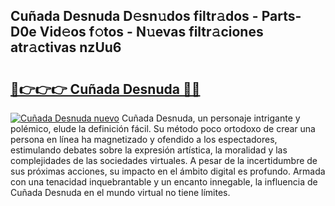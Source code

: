 ## Cuñada Desnuda D𝚎sn𝚞dos filtr𝚊dos - Parts-D0e Vid𝚎os f𝚘tos - N𝚞evas filtr𝚊ciones atr𝚊ctivas nzUu6

# <h2><a href="http://mbd7nj8.tromn.icu/?c=Cu%c3%b1ada+Desnuda">🔗👉👉👉 Cuñada Desnuda 🔗🔗</a></h2>

[![Cuñada Desnuda nuevo](https://i.imgur.com/pEAQMta.gif)](http://mbd7nj8.tromn.icu/?c=Cu%c3%b1ada+Desnuda)
Cuñada Desnuda, un personaje intrigante y polémico, elude la definición fácil. Su método poco ortodoxo de crear una persona en línea ha magnetizado y ofendido a los espectadores, estimulando debates sobre la expresión artística, la moralidad y las complejidades de las sociedades virtuales. A pesar de la incertidumbre de sus próximas acciones, su impacto en el ámbito digital es profundo. Armada con una tenacidad inquebrantable y un encanto innegable, la influencia de Cuñada Desnuda en el mundo virtual no tiene límites.
